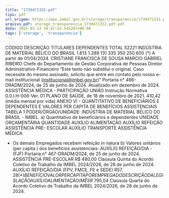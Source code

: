 ```yaml
---
title: "1739471332.pdf"
tipo: pdf
url_origem: https://www.imbel.gov.br/storage/transparencia/1739471332.pdf
arquivo_pdf: storage_transparencia_1739471332.pdf.pdf
date: 2025-03-13 19:42:53.545207+00:00
tags: ['storage', 'transparencia']
---
```


CÓDIGO
DESCRIÇÃO
TITULARES
DEPENDENTES
TOTAL
52221
INDÚSTRIA DE MATERIAL BÉLICO DO BRASIL
1.813
1.289
131
335
350
250
600
(*) A partir de 01/04/2024.
CRISTIANE FRANCISCA DE SOUSA
MARCIO GABRIEL RIBEIRO
Chefe do Departamento de Gestão Corporativa de Pessoas
Diretor Administrativo-Financeiro
                                           “Este texto não substitui o original. Caso necessite do mesmo assinado, solicito que entre em contato pelo nosso e-mail institucional (institucional@imbel.gov.br)”
Portaria n° 466-DRADM/2024, de 25 de junho de 2024.
Atualizado em dezembro de 2024.
ASSISTÊNCIA MÉDICA - PARTICIPAÇÃO UNIÃO 
Instrução Normativa 0.0.I.H-006-Ver. 01 PLANO DE SAÚDE, de 18 de novembro de 2021.
410,42 (média mensal por vida)
ANEXO VI - QUANTITATIVO DE BENEFICIÁRIOS E DEPENDENTES E VALORES PER CAPITA DE BENEFÍCIOS ASSISTENCIAIS
TABELA 1
PODER/ÓRGÃO/UNIDADE: INDÚSTRIA DE MATERIAL BÉLICO DO BRASIL - IMBEL.
a) Quantitativo de beneficiários e dependentes
UNIDADE ORÇAMENTÁRIA
QUANTIDADE
AUXÍLIO 
ALIMENTAÇÃO
AUXÍLIO 
REFEIÇÃO
ASSISTÊNCIA PRÉ-
ESCOLAR
AUXÍLIO 
TRANSPORTE
ASSISTÊNCIA MÉDICA
* Os demais Empregados recebem refeição in natura
b) Valores unitários (per capita ) dos benefícios assistenciais:
AUXÍLIO REFEIÇÃO/DIA - (FJF)
Portaria n° 467-DRADM/2024, de 25 de junho de 2024.
ASSISTÊNCIA PRÉ-ESCOLAR
R$ 480,00
Claúsula Quinta do Acordo Coletivo de Trabalho da IMBEL 2024/2026, de 28 de junho de 2024.
AUXÍLIO REFEIÇÃO/DIA (FPV, FMCE, FE e SEDE)
R$57,28 (*)
BENEFÍCIO
VALOR PER CAPITA POR EMPREGADO
DESCRIÇÃO DA LEGISLAÇÃO
AUXÍLIO ALIMENTAÇÃO/MÊS
R$ 795,04
Claúsula Quarta do Acordo Coletivo de Trabalho da IMBEL 2024/2026, de 28 de junho de 2024.

